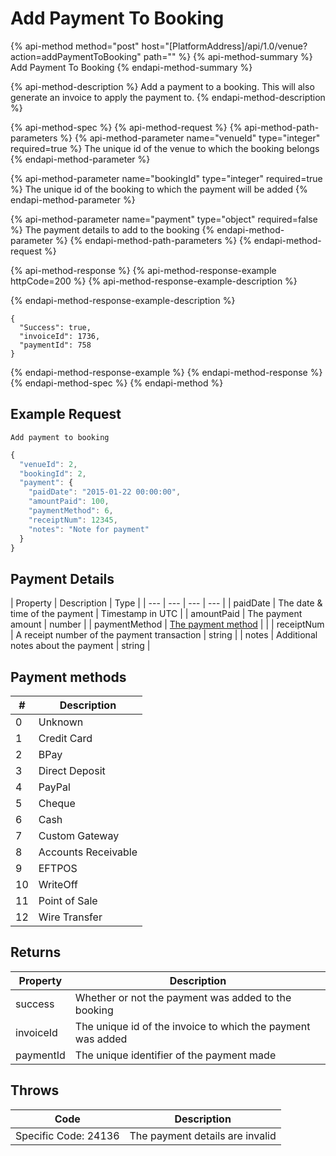 # Add Payment To Booking

{% api-method method="post" host="\[PlatformAddress\]/api/1.0/venue?action=addPaymentToBooking" path="" %}
{% api-method-summary %}
Add Payment To Booking
{% endapi-method-summary %}

{% api-method-description %}
Add a payment to a booking. This will also generate an invoice to apply the payment to. 
{% endapi-method-description %}

{% api-method-spec %}
{% api-method-request %}
{% api-method-path-parameters %}
{% api-method-parameter name="venueId" type="integer" required=true %}
The unique id of the venue to which the booking belongs
{% endapi-method-parameter %}

{% api-method-parameter name="bookingId" type="integer" required=true %}
The unique id of the booking to which the payment will be added
{% endapi-method-parameter %}

{% api-method-parameter name="payment" type="object" required=false %}
The payment details to add to the booking
{% endapi-method-parameter %}
{% endapi-method-path-parameters %}
{% endapi-method-request %}

{% api-method-response %}
{% api-method-response-example httpCode=200 %}
{% api-method-response-example-description %}

{% endapi-method-response-example-description %}

```
{
  "Success": true,
  "invoiceId": 1736,
  "paymentId": 758
}
```
{% endapi-method-response-example %}
{% endapi-method-response %}
{% endapi-method-spec %}
{% endapi-method %}

## Example Request

`Add payment to booking`

```javascript
{
  "venueId": 2,
  "bookingId": 2,
  "payment": {
    "paidDate": "2015-01-22 00:00:00",
    "amountPaid": 100,
    "paymentMethod": 6,
    "receiptNum": 12345,
    "notes": "Note for payment"
  }
}
```

## Payment Details

| Property | Description | Type |
| --- | --- | --- | --- |
| paidDate | The date & time of the payment | Timestamp in UTC |
| amountPaid | The payment amount | number |
| paymentMethod | [The payment method](add-payment-to-booking.md#payment-methods) |  |
| receiptNum | A receipt number of the payment transaction | string |
| notes | Additional notes about the payment | string |

## Payment methods

| \# | Description |
| --- | --- |
| 0 | Unknown |
| 1 | Credit Card |
| 2 | BPay |
| 3 | Direct Deposit |
| 4 | PayPal |
| 5 | Cheque |
| 6 | Cash |
| 7 | Custom Gateway |
| 8 | Accounts Receivable |
| 9 | EFTPOS |
| 10 | WriteOff |
| 11 | Point of Sale |
| 12 | Wire Transfer |

## Returns

| Property | Description |
| --- | --- |
| success | Whether or not the payment was added to the booking |
| invoiceId | The unique id of the invoice to which the payment was added |
| paymentId | The unique identifier of the payment made |

## Throws

| Code | Description |
| --- | --- |
| Specific Code: 24136 | The payment details are invalid |

